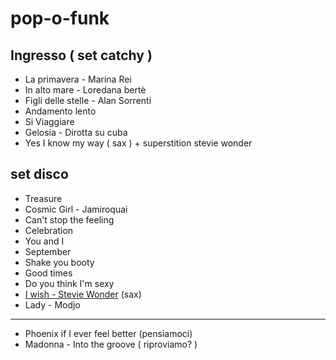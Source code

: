 # pop-o-funk

## Ingresso ( set catchy )

- La primavera - Marina Rei 
- In alto mare - Loredana bertè
- Figli delle stelle - Alan Sorrenti 
- Andamento lento
- Si Viaggiare
- Gelosia - Dirotta su cuba
- Yes I know my way ( sax ) + superstition stevie wonder

## set disco

- Treasure
- Cosmic Girl - Jamiroquai
- Can't stop the feeling
- Celebration 
- You and I 
- September
- Shake you booty
- Good times
- Do you think I'm sexy
- [I wish - Stevie Wonder](https://youtu.be/8y_23ohvmoI?feature=shared) (sax)
- Lady - Modjo

-----
- Phoenix if I ever feel better (pensiamoci)
- Madonna - Into the groove ( riproviamo? )
